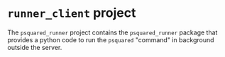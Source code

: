# `runner_client` project #

The `psquared_runner` project contains the `psquared_runner` package that provides a python code to run the `psquared` "command" in background outside the server.

